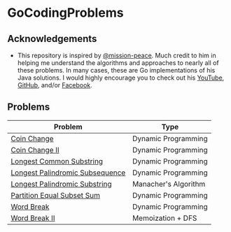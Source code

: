# GoCodingProblems

## Acknowledgements

* This repository is inspired by [@mission-peace](https://github.com/mission-peace). Much credit to him in helping me understand the algorithms and approaches to nearly all of these problems. In many cases, these are Go implementations of his Java solutions. I would highly encourage you to check out his [YouTube](https://www.youtube.com/channel/UCZLJf_R2sWyUtXSKiKlyvAw), [GitHub](https://github.com/mission-peace/interview), and/or [Facebook](https://www.facebook.com/tusharroy25).

## Problems

| Problem | Type |
| --- | --- |
| [Coin Change](https://github.com/chrisjob1021/GoCodingProblems/blob/master/coinchange/) | Dynamic Programming |
| [Coin Change II](https://github.com/chrisjob1021/GoCodingProblems/blob/master/coinchange/) | Dynamic Programming |
| [Longest Common Substring](https://github.com/chrisjob1021/GoCodingProblems/blob/master/longcomsubstr/) | Dynamic Programming |
| [Longest Palindromic Subsequence](https://github.com/chrisjob1021/GoCodingProblems/blob/master/longpalsubseq/) | Dynamic Programming |
| [Longest Palindromic Substring](https://github.com/chrisjob1021/GoCodingProblems/blob/master/longpalsubstr/) | Manacher's Algorithm |
| [Partition Equal Subset Sum](https://github.com/chrisjob1021/GoCodingProblems/blob/master/partitionequalsubsetsum/) | Dynamic Programming |
| [Word Break](https://github.com/chrisjob1021/GoCodingProblems/blob/master/wordbreak/) | Dynamic Programming |
| [Word Break II](https://github.com/chrisjob1021/GoCodingProblems/blob/master/wordbreak/) | Memoization + DFS |
